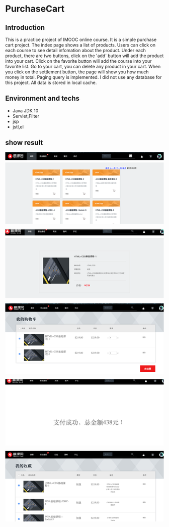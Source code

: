 # PurchaseCart

## Introduction


This is a practice project of IMOOC online course. It is a simple purchase cart project. The index page shows a list of products. Users can click on each course to see detail infomation about the product.
Under each product, there are two buttons, click on the 'add' button will add the product into your cart. Click on the favorite button will add the course into your favorite list.
Go to your cart, you can delete any product in your cart. When you click on the settlement button, the page will show you how much money in total.
Paging query is implemented. I did not use any database for this project. All data is stored in local cache.

## Environment and techs

* Java JDK 10
* Servlet,Filter
* jsp
* jstl,el

## show result
![product list](https://github.com/KaimingCui/PurchaseCart/blob/master/1.png)  

![product details](https://github.com/KaimingCui/PurchaseCart/blob/master/2.png)  

![cart](https://github.com/KaimingCui/PurchaseCart/blob/master/3.png)  

![settlement](https://github.com/KaimingCui/PurchaseCart/blob/master/4.png)  

![favorite list](https://github.com/KaimingCui/PurchaseCart/blob/master/5.png)  

